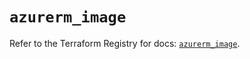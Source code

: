 # `azurerm_image`

Refer to the Terraform Registry for docs: [`azurerm_image`](https://registry.terraform.io/providers/hashicorp/azurerm/4.7.0/docs/resources/image).
